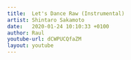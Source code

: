 ```yaml
---
title:  Let's Dance Raw (Instrumental)
artist: Shintaro Sakamoto
date:   2020-01-24 10:10:33 +0100
author: Raul
youtube-url: dCWPUCQfaZM
layout: youtube
---
```


